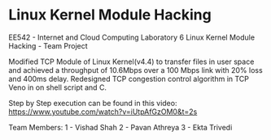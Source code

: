 # Linux Kernel Module Hacking
EE542 - Internet and Cloud Computing 
Laboratory 6 
Linux Kernel Module Hacking - Team Project

Modified TCP Module of Linux Kernel(v4.4) to transfer files in user space and achieved a throughput of 10.6Mbps over a 100 Mbps link with 20% loss and 400ms delay. Redesigned TCP congestion control algorithm in TCP Veno in on shell script and C.

Step by Step execution can be found in this video: https://www.youtube.com/watch?v=iUtpAfGzOM0&t=2s

Team Members: 
1 - Vishad Shah 
2 - Pavan Athreya 
3 - Ekta Trivedi
